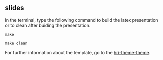 slides
---

In the terminal, type the following command to build the latex presentation or to clean after buiding the presentation.

```
make
```

```
make clean
```

For further information about the template, go to the [hri-theme-theme](https://github.com/mxochicale/PhD/tree/master/presentations/templates/slemaignan_presentations/hri-beamer-theme).






